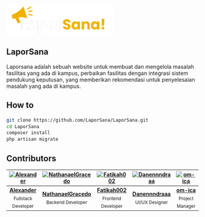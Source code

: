 ![LaporSana Logo](public/LaporSana.png)

## LaporSana 
Laporsana adalah sebuah website untuk membuat dan mengelola masalah fasilitas yang ada di 
kampus, perbaikan fasilitas dengan integrasi sistem pendukung keputusan, yang memberikan rekomendasi
untuk penyelesaian masalah yang ada di kampus.

## How to
```bash
git clone https://github.com/LaporSana/LaporSana.git
cd LaporSana
composer install
php artisan migrate

```
## Contributors

<div align="center">

| [![Alexander](https://github.com/AlexanderDev2004.png?size=100)](https://github.com/AlexanderDev2004) | [![NathanaelGracedo](https://github.com/NathanaelGracedo.png?size=100)](https://github.com/NathanaelGracedo) | [![Fatikah002](https://github.com/Fatikah002.png?size=100)](https://github.com/Fatikah002) | [![Danennndraaa](https://github.com/Danennndraaa.png?size=100)](https://github.com/Danennndraaa) | [![om-ica](https://github.com/om-ica.png?size=100)](https://github.com/om-ica) |
|:---:|:---:|:---:|:---:|:---:|
| [**Alexander**](https://github.com/AlexanderDev2004)<br><sub>Fullstack Developer</sub> | [**NathanaelGracedo**](https://github.com/NathanaelGracedo)<br><sub>Backend Developer</sub> | [**Fatikah002**](https://github.com/Fatikah002)<br><sub>Frontend Developer</sub> | [**Danennndraaa**](https://github.com/Danennndraaa)<br><sub>UI/UX Designer</sub> | [**om-ica**](https://github.com/om-ica)<br><sub>Project Manager</sub> |

</div>

